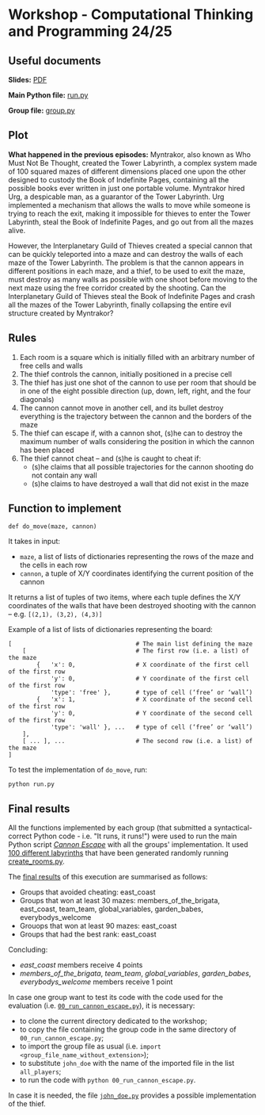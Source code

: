 # Workshop - Computational Thinking and Programming 24/25

## Useful documents

**Slides:** [PDF](https://comp-think.github.io/2024-2025/workshop/workshop2425-slides.pdf)

**Main Python file:** [run.py](https://comp-think.github.io/2024-2025/workshop/run.py)

**Group file:** [group.py](https://comp-think.github.io/2024-2025/workshop/group.py)

## Plot

**What happened in the previous episodes:** Myntrakor, also known as Who Must Not Be Thought, created the Tower Labyrinth, a complex system made of 100 squared mazes of different dimensions placed one upon the other designed to custody the Book of Indefinite Pages, containing all the possible books ever written in just one portable volume. Myntrakor hired Urg, a despicable man, as a guarantor of the Tower Labyrinth. Urg implemented a mechanism that allows the walls to move while someone is trying to reach the exit, making it impossible for thieves to enter the Tower Labyrinth, steal the Book of Indefinite Pages, and go out from all the mazes alive.

However, the Interplanetary Guild of Thieves created a special cannon that can be quickly teleported into a maze and can destroy the walls of each maze of the Tower Labyrinth. The problem is that the cannon appears in different positions in each maze, and a thief, to be used to exit the maze, must destroy as many walls as possible with one shoot before moving to the next maze using the free corridor created by the shooting. Can the Interplanetary Guild of Thieves steal the Book of Indefinite Pages and crash all the mazes of the Tower Labyrinth, finally collapsing the entire evil structure created by Myntrakor?

## Rules

1. Each room is a square which is initially filled with an arbitrary number of free cells and walls
1. The thief controls the cannon, initially positioned in a precise cell
1. The thief has just one shot of the cannon to use per room that should be in one of the eight possible direction (up, down, left, right, and the four diagonals)
1. The cannon cannot move in another cell, and its bullet destroy everything is the trajectory between the cannon and the borders of the maze
1. The thief can escape if, with a cannon shot, (s)he can to destroy the maximum number of walls considering the position in which the cannon has been placed
1. The thief cannot cheat – and (s)he is caught to cheat if: 
   * (s)he claims that all possible trajectories for the cannon shooting do not contain any wall
   * (s)he claims to have destroyed a wall that did not exist in the maze

## Function to implement
```
def do_move(maze, cannon)
```

It takes in input:
* `maze`, a list of lists of dictionaries representing the rows of the maze and the cells in each row
* `cannon`, a tuple of X/Y coordinates identifying the current position of the cannon

It returns a list of tuples of two items, where each tuple defines the X/Y coordinates of the walls that have been destroyed shooting with the cannon – e.g. `[(2,1), (3,2), (4,3)]`

Example of a list of lists of dictionaries representing the board:
```
[									# The main list defining the maze
	[								# The first row (i.e. a list) of the maze 
		{	'x': 0,					# X coordinate of the first cell of the first row 
			'y': 0,					# Y coordinate of the first cell of the first row
			'type': 'free' },		# type of cell (‘free’ or ‘wall’) 
		{	'x': 1,					# X coordinate of the second cell of the first row 
			'y': 0,					# Y coordinate of the second cell of the first row
			'type': 'wall' }, ...	# type of cell (‘free’ or ‘wall’) 
	], 
	[ ... ], ...					# The second row (i.e. a list) of the maze 
]
```

To test the implementation of `do_move`, run:

```
python run.py
```

## Final results
All the functions implemented by each group (that submitted a syntactical-correct Python code - i.e. "It runs, it runs!") were used to run the main Python script [*Cannon Escape*](https://comp-think.github.io/2024-2025/workshop/00_run_cannon_escape.py) with all the groups' implementation. It used [100 different labyrinths](https://github.com/comp-think/2024-2025/tree/main/docs/workshop/rooms) that have been generated randomly running [create_rooms.py](https://comp-think.github.io/2024-2025/workshop/support/create_rooms.py).

The [final results](https://comp-think.github.io/2024-2025/workshop/00_results.txt) of this execution are summarised as follows:

* Groups that avoided cheating: east_coast
* Groups that won at least 30 mazes: members_of_the_brigata, east_coast, team_team, global_variables, garden_babes, everybodys_welcome
* Grouops that won at least 90 mazes: east_coast
* Groups that had the best rank: east_coast

Concluding:
* *east_coast* members receive 4 points
* *members_of_the_brigata*, *team_team*, *global_variables*, *garden_babes*, *everybodys_welcome* members receive 1 point

In case one group want to test its code with the code used for the evaluation (i.e. [`00_run_cannon_escape.py`](https://comp-think.github.io/2024-2025/workshop/00_run_cannon_escape.py)), it is necessary:

* to clone the current directory dedicated to the workshop;
* to copy the file containing the group code in the same directory of `00_run_cannon_escape.py`;
* to import the group file as usual (i.e. `import <group_file_name_without_extension>`);
* to substitute `john_doe` with the name of the imported file in the list `all_players`;
* to run the code with `python 00_run_cannon_escape.py`.

In case it is needed, the file [`john_doe.py`](https://comp-think.github.io/2024-2025/workshop/john_doe.py) provides a possible implementation of the thief.
